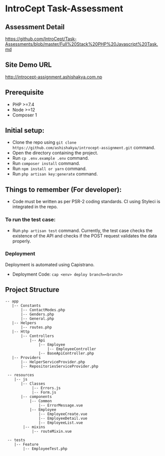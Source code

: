 # IntroCept Task-Assessment

## Assessment Detail
https://github.com/IntroCept/Task-Assessments/blob/master/Full%20Stack%20PHP%20Javascript%20Task.md

## Site Demo URL
http://introcept-assignment.ashishakya.com.np

## Prerequisite
- PHP >=7.4
- Node >=12
- Composer 1

## Initial setup:
- Clone the repo using `git clone https://github.com/ashishakya/introcept-assignment.git` command.
- Open the directory containing the project. 
- Run `cp .env.example .env` command.
- Run `composer install` command.
- Run `npm install or yarn` command.
- Run `php artisan key:generate` command.

## Things to remember (For developer):
- Code must be written as per PSR-2 coding standards. CI using Styleci is integrated in the repo. 

### To run the test case:
- Run `php artisan test` command. Currently, the test case checks the existence of the API and checks if the POST request validates the data properly. 

### Deployment
Deployment is automated using Capistrano.

- Deployment Code: `cap <env> deploy branch=<branch>`



## Project Structure
```
-- app
   |-- Constants
       |-- ContactModes.php
       |-- Genders.php
       |-- General.php      
   |-- Helpers
       |-- routes.php
   |-- Http
       |-- Controllers
           |-- Api
               |-- Employee
                   |-- EmployeeController
               |-- BaseApiController.php 
   |-- Providers
       |-- HelperServiceProvider.php
       |-- RepositoriesServiceProvider.php
       
 -- resources
    |-- js
       |-- Classes
            |-- Errors.js
            |-- Form.js
       |-- components
           |-- Common
               |-- ErrorMessage.vue
           |-- Employee
               |-- EmployeeCreate.vue
               |-- EmployeeDetail.vue
               |-- EmployeeList.vue
        |-- mixins
            |-- routeMixin.vue
            
 -- tests
    |-- Feature
        |-- EmployeeTest.php 
```
    
